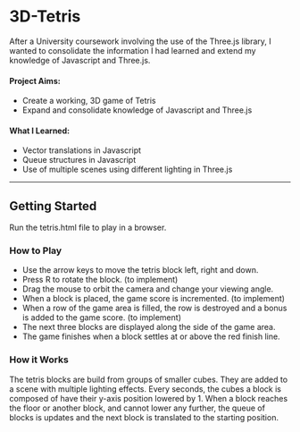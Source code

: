 # 3D-Tetris
 
After a University coursework involving the use of the Three.js library, I wanted to consolidate the information I had learned and extend my knowledge of Javascript and Three.js.

#### Project Aims:
- Create a working, 3D game of Tetris
- Expand and consolidate knowledge of Javascript and Three.js

#### What I Learned:
- Vector translations in Javascript
- Queue structures in Javascript
- Use of multiple scenes using different lighting in Three.js

-------------------------------------------------------

## Getting Started
Run the tetris.html file to play in a browser.

### How to Play
- Use the arrow keys to move the tetris block left, right and down.
- Press R to rotate the block. (to implement)
- Drag the mouse to orbit the camera and change your viewing angle.
- When a block is placed, the game score is incremented. (to implement)
- When a row of the game area is filled, the row is destroyed and a bonus is added to the game score. (to implement)
- The next three blocks are displayed along the side of the game area.
- The game finishes when a block settles at or above the red finish line.

### How it Works
The tetris blocks are build from groups of smaller cubes. They are added to a scene with multiple lighting effects. Every seconds, the cubes a block is composed of have their y-axis position lowered by 1. When a block reaches the floor or another block, and cannot lower any further, the queue of blocks is updates and the next block is translated to the starting position.

